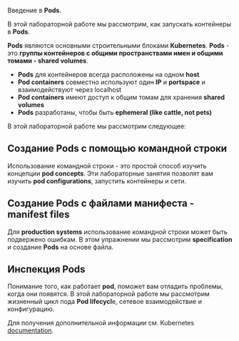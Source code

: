Введение в **Pods**.

В этой лабораторной работе мы рассмотрим, как запускать контейнеры в **Pods**.

**Pods** являются основными строительными блоками **Kubernetes**.
**Pods** - это **группы контейнеров с общими пространствами имен и общими томами - shared volumes**.

* **Pods** для контейнеров всегда расположены на одном **host**
* **Pod containers** совместно используют один **IP** и **portspace** и взаимодействуют через localhost
* **Pod containers** имеют доступ к общим томам для хранения **shared volumes**
* **Pods** разработаны, чтобы быть **ephemeral (like cattle, not pets)**

В этой лабораторной работе мы рассмотрим следующее:

## Создание Pods с помощью командной строки

Использование командной строки - это простой способ изучить концепции **pod concepts**.
Эти лабораторные занятия позволят вам изучить **pod configurations**, запустить контейнеры и сети.

## Создание Pods с файлами манифеста - manifest files

Для **production systems** использование командной строки может быть подвержено ошибкам.
В этом упражнении мы рассмотрим **specification** и создание **Pods** на основе файла.

## Инспекция Pods

Понимание того, как работает **pod**, поможет вам отладить проблемы, когда они появятся.
В этой лабораторной работе мы рассмотрим жизненный цикл пода **Pod lifecycl**e, сетевое взаимодействие и конфигурацию.

Для получения дополнительной информации см. Kubernetes [documentation][docs].

<!-- Links Referenced -->

[docs]:           https://kubernetes.io/docs/concepts/workloads/pods/pod/
